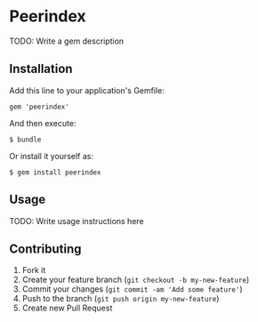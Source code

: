# Peerindex

TODO: Write a gem description

## Installation

Add this line to your application's Gemfile:

    gem 'peerindex'

And then execute:

    $ bundle

Or install it yourself as:

    $ gem install peerindex

## Usage

TODO: Write usage instructions here

## Contributing

1. Fork it
2. Create your feature branch (`git checkout -b my-new-feature`)
3. Commit your changes (`git commit -am 'Add some feature'`)
4. Push to the branch (`git push origin my-new-feature`)
5. Create new Pull Request
